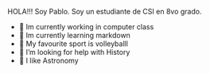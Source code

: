 
HOLA!!! Soy Pablo. Soy un estudiante de CSI en 8vo grado.

- 🔭 Im currently working in computer class
- 🌱 Im currently learning markdown 
- 👯 My favourite sport is volleyballl
- 🤔 I’m looking for help with History 
- 💬 I like Astronomy
